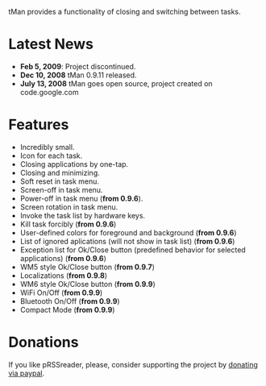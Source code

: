 tMan provides a functionality of closing and switching between tasks.

# Latest News #

  * **Feb 5, 2009**: Project discontinued.
  * **Dec 10, 2008** tMan 0.9.11 released.
  * **July 13, 2008** tMan goes open source, project created on code.google.com

# Features #

  * Incredibly small.
  * Icon for each task.
  * Closing applications by one-tap.
  * Closing and minimizing.
  * Soft reset in task menu.
  * Screen-off in task menu.
  * Power-off in task menu (**from 0.9.6**).
  * Screen rotation in task menu.
  * Invoke the task list by hardware keys.
  * Kill task forcibly (**from 0.9.6**)
  * User-defined colors for foreground and background (**from 0.9.6**)
  * List of ignored aplications (will not show in task list) (**from 0.9.6**)
  * Exception list for Ok/Close button (predefined behavior for selected applications) (**from 0.9.6**)
  * WM5 style Ok/Close button (**from 0.9.7**)
  * Localizations (**from 0.9.8**)
  * WM6 style Ok/Close button (**from 0.9.9**)
  * WiFi On/Off (**from 0.9.9**)
  * Bluetooth On/Off (**from 0.9.9**)
  * Compact Mode (**from 0.9.9**)


# Donations #

If you like pRSSreader, please, consider supporting the project by [donating via paypal](https://www.paypal.com/cgi-bin/webscr?cmd=_s-xclick&hosted_button_id=1025537).